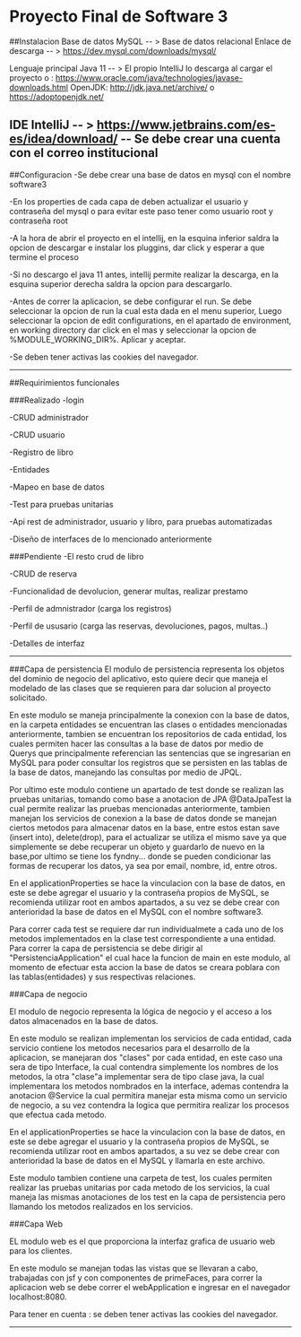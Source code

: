 # Proyecto Final de Software 3

##Instalacion
Base de datos
MySQL 		   -- > Base de datos relacional
Enlace de descarga -- > https://dev.mysql.com/downloads/mysql/

Lenguaje principal
Java 11  	   -- > El propio IntelliJ lo descarga al cargar el proyecto  o : https://www.oracle.com/java/technologies/javase-downloads.html
OpenJDK: http://jdk.java.net/archive/ o https://adoptopenjdk.net/

IDE
IntelliJ  	   -- > https://www.jetbrains.com/es-es/idea/download/  -- Se debe crear una cuenta con el correo institucional
-------------------------------------------------------------------------------------------------------------------------------
##Configuracion
-Se debe crear una base de datos en mysql con el nombre software3
 
-En los properties de cada capa de deben actualizar el usuario y contraseña del mysql o para evitar este paso tener como usuario root y contraseña root 

-A la hora de abrir el proyecto en el intellij, en la esquina inferior saldra la opcion de descargar e instalar los pluggins, dar click y esperar a que termine el proceso

-Si no descargo el java 11 antes, intellij permite realizar la descarga, en la esquina superior derecha saldra la opcion para descargarlo.

-Antes de correr la aplicacion, se debe configurar el run. Se debe seleccionar la opcion de run la cual esta dada en el menu superior, Luego seleccionar la opcion de edit configurations, en el apartado de environment, en working directory dar click en el mas y seleccionar la opcion de %MODULE_WORKING_DIR%. Aplicar y aceptar.

-Se deben tener activas las cookies del navegador.

-------------------------------------------------------------------------------------------------------------------------------
##Requirimientos funcionales

###Realizado
-login

-CRUD administrador

-CRUD usuario

-Registro de libro

-Entidades

-Mapeo en base de datos

-Test para pruebas unitarias

-Api rest de administrador, usuario y libro, para pruebas automatizadas

-Diseño de interfaces de lo mencionado anteriormente

###Pendiente
-El resto crud de libro

-CRUD de reserva

-Funcionalidad de devolucion, generar multas, realizar prestamo 

-Perfil de admnistrador (carga los registros)

-Perfil de ususario (carga las reservas, devoluciones, pagos, multas..)

-Detalles de interfaz 

-------------------------------------------------------------------------------------------------------------------------------

###Capa de persistencia
El modulo de persistencia representa los objetos del dominio de negocio del aplicativo, esto quiere decir que maneja el modelado de las clases que se requieren para dar solucion al proyecto solicitado.

En este modulo se maneja principalmente la conexion con la base de datos, en la carpeta entidades se encuentran las clases o entidades mencionadas anteriormente, tambien se encuentran los repositorios de cada entidad, los cuales permiten hacer las consultas a la base de datos por medio de Querys que principalmente referencian las sentencias que se ingresarian en MySQL para poder consultar los registros que se persisten en las tablas de la base de datos, manejando las consultas por medio de JPQL.

Por ultimo este modulo contiene un apartado de test donde se realizan las pruebas unitarias, tomando como base a anotacion de JPA @DataJpaTest la cual permite realizar las pruebas mencionadas anteriormente, tambien manejan los servicios de conexion a la base de datos donde se manejan ciertos metodos para almacenar datos en la base, entre estos estan save (insert into), delete(drop), para el actualizar se utiliza el mismo save ya que simplemente se debe recuperar un objeto y guardarlo de nuevo en la base,por ultimo se tiene los fyndny... donde se pueden condicionar las formas de recuperar los datos, ya sea por email, nombre, id, entre otros.

En el applicationProperties se hace la vinculacion con la base de datos, en este se debe agregar el usuario y la contraseña propios de MySQL, se recomienda utilizar root en ambos apartados, a su vez se debe crear con anterioridad la base de datos en el MySQL con el nombre software3.

Para correr cada test se requiere dar run individualmete a cada uno de los metodos implementados en la clase test correspondiente a una entidad.
Para correr la capa de persistencia se debe dirigir al "PersistenciaApplication" el cual hace la funcion de main en este modulo, al momento de efectuar
esta accion la base de datos se creara poblara con las tablas(entidades) y sus respectivas relaciones.


###Capa de negocio

El modulo de negocio representa la lógica de negocio y el acceso a los datos almacenados en la base de datos.

En este modulo se realizan implementan los servicios de cada entidad, cada servicio contiene los metodos necesarios para el desarrollo de la aplicacion, se manejaran dos "clases" por cada entidad, en este caso una sera de tipo Interface, la cual contendra simplemente los nombres de los metodos, la otra "clase"a implementar sera de tipo clase java, la cual implementara los metodos nombrados en la interface, ademas contendra la anotacion @Service la cual permitira manejar esta misma como un servicio de negocio, a su vez contendra la logica que permitira realizar los procesos que efectua cada metodo.

En el applicationProperties se hace la vinculacion con la base de datos, en este se debe agregar el usuario y la contraseña propios de MySQL, se recomienda utilizar root en ambos apartados, a su vez se debe crear con anterioridad la base de datos en el MySQL y llamarla en este archivo.

Este modulo tambien contiene una carpeta de test, los cuales permiten realizar las pruebas unitarias por cada metodo de los servicios, la cual maneja las mismas anotaciones de los test en la capa de persistencia pero llamando los metodos realizados en los servicios.

###Capa Web

EL modulo web es el que proporciona la interfaz grafica de usuario web para los clientes.

En este modulo se manejan todas las vistas que se llevaran a cabo, trabajadas con jsf y con componentes de primeFaces, para correr la aplicacion web se debe correr el webApplication e ingresar en el navegador localhost:8080.

Para tener en cuenta : se deben tener activas las cookies del navegador.

-------------------------------------------------------------------------------------------------------------------------------
